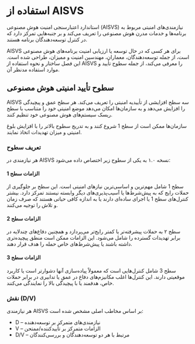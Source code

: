 # استفاده از AISVS

استاندارد اعتبارسنجی امنیت هوش مصنوعی (AISVS) نیازمندی‌های امنیتی مربوط به برنامه‌ها و خدمات مدرن هوش مصنوعی را تعریف می‌کند و بر جنبه‌هایی تمرکز دارد که در کنترل توسعه‌دهندگان برنامه هستند.

AISVS برای هر کسی که در حال توسعه یا ارزیابی امنیت برنامه‌های هوش مصنوعی است، از جمله توسعه‌دهندگان، معماران، مهندسین امنیت و ممیزان، طراحی شده است. این فصل ساختار و نحوه استفاده از AISVS را معرفی می‌کند، از جمله سطوح تأیید و موارد استفاده مدنظر آن.

## سطوح تأیید امنیتی هوش مصنوعی

AISVS سه سطح افزایشی از تأییدیه امنیتی را تعریف می‌کند. هر سطح عمق و پیچیدگی را افزایش می‌دهد و به سازمان‌ها امکان می‌دهد موضع امنیتی خود را متناسب با سطح ریسک سیستم‌های هوش مصنوعی خود تنظیم کنند.

سازمان‌ها ممکن است از سطح 1 شروع کنند و به تدریج سطوح بالاتر را با افزایش بلوغ امنیتی و میزان تهدیدات اتخاذ نمایند.

### تعریف سطوح

هر نیازمندی در AISVS نسخه ۱.۰ به یکی از سطوح زیر اختصاص داده می‌شود:

#### الزامات سطح 1

سطح 1 شامل مهم‌ترین و اساسی‌ترین نیازهای امنیتی است. این سطح بر جلوگیری از حملات رایج که به پیش‌شرط‌ها یا آسیب‌پذیری‌های دیگر وابسته نیستند تمرکز دارد. بیشتر کنترل‌های سطح 1 یا اجرای ساده‌ای دارند یا به اندازه کافی حیاتی هستند که صرف زمان و تلاش را توجیه می‌کنند.

#### الزامات سطح 2

سطح ۲ به حملات پیشرفته‌تر یا کمتر رایج‌تر می‌پردازد و همچنین دفاع‌های چندلایه در برابر تهدیدات گسترده را شامل می‌شود. این الزامات ممکن است منطق پیچیده‌تری داشته باشند یا پیش‌شرط‌های خاص حمله را هدف قرار دهند.

#### الزامات سطح 3

سطح 3 شامل کنترل‌هایی است که معمولاً پیاده‌سازی آنها دشوارتر است یا کاربرد موقعیتی دارند. این کنترل‌ها اغلب مکانیزم‌های دفاع در عمق یا تدابیری در برابر حملات خاص، هدفمند یا با پیچیدگی بالا را نمایندگی می‌کنند.

### نقش (D/V)

هر نیازمندی AISVS بر اساس مخاطب اصلی مشخص شده است:

* D – نیازمندی‌های متمرکز بر توسعه‌دهنده
* V – الزامات متمرکز بر تأییدکننده/ممتحن
* D/V – مرتبط با هر دو توسعه‌دهندگان و بررسی‌کنندگان

